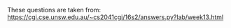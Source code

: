 These questions are taken from:
https://cgi.cse.unsw.edu.au/~cs2041cgi/16s2/answers.py?lab/week13.html
